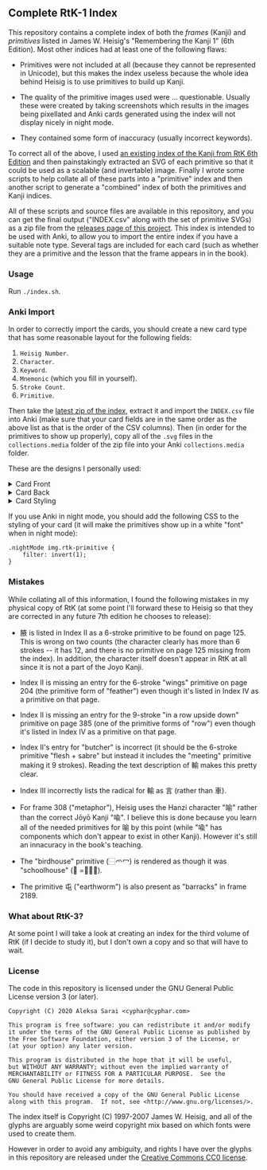 ## Complete RtK-1 Index ##

This repository contains a complete index of both the *frames* (Kanji) and
*primitives* listed in James W. Heisig's "Remembering the Kanji 1" (6th
Edition). Most other indices had at least one of the following flaws:

 * Primitives were not included at all (because they cannot be represented in
   Unicode), but this makes the index useless because the whole idea behind
   Heisig is to use primitives to build up Kanji.

 * The quality of the primitive images used were ... questionable. Usually
   these were created by taking screenshots which results in the images being
   pixellated and Anki cards generated using the index will not display nicely
   in night mode.

 * They contained some form of inaccuracy (usually incorrect keywords).

To correct all of the above, I used [an existing index of the Kanji from RtK
6th Edition][base-index] and then painstakingly extracted an SVG of each
primitive so that it could be used as a scalable (and invertable) image.
Finally I wrote some scripts to help collate all of these parts into a
"primitive" index and then another script to generate a "combined" index of
both the primitives and Kanji indices.

All of these scripts and source files are available in this repository, and you
can get the final output ("INDEX.csv" along with the set of primitive SVGs) as
a zip file from the [releases page of this project][releases]. This index is intended
to be used with Anki, to allow you to import the entire index if you have a
suitable note type. Several tags are included for each card (such as whether
they are a primitive and the lesson that the frame appears in in the book).

[base-index]: https://github.com/sdcr/heisig-kanjis
[releases]: https://github.com/cyphar/heisig-rtk-index/releases

### Usage ###

Run `./index.sh`.

### Anki Import ###

In order to correctly import the cards, you should create a new card type that
has some reasonable layout for the following fields:

 1. `Heisig Number`.
 2. `Character`.
 3. `Keyword`.
 4. `Mnemonic` (which you fill in yourself).
 5. `Stroke Count`.
 6. `Primitive`.

Then take the [latest zip of the index][releases], extract it and import the
`INDEX.csv` file into Anki (make sure that your card fields are in the same
order as the above list as that is the order of the CSV columns). Then (in
order for the primitives to show up properly), copy all of the `.svg` files in
the `collections.media` folder of the zip file into your Anki
`collections.media` folder.

These are the designs I personally used:

<details>
<summary>Card Front</summary>

```
<div class="tags">
Minimal RtK |
{{^Primitive}}
  <strong>#{{Heisig Number}}</strong>
{{/Primitive}}
{{#Primitive}}
  <em>Primitive</em>
{{/Primitive}}
</div>

<div class="word">{{Keyword}}</div>
```

</details>

<details>
<summary>Card Back</summary>

```
{{FrontSide}}

<hr id=answer>

<div class="tags">
{{#Stroke Count}}
<strong>{{Stroke Count}}</strong> Strokes
{{/Stroke Count}}
</div>

<div class="center">
<span class="mincho">{{Character}}</span>
<span class="comic">{{Character}}</span>
<br>
<span class="kyokasho">{{Character}}</span>
<span class="strokeorder">{{Character}}</span>
</div>

<div class="word">{{Keyword}}</div>

{{#Mnemonic}}
<div class="mnemonic">{{Mnemonic}}</div>
{{/Mnemonic}}
{{^Mnemonic}}
<strong><span style="color: red">You still need to fill the mnemonic field of this card!</span></strong>
{{/Mnemonic}}
```

</details>

<details>
<summary>Card Styling</summary>

```
.card {
	font-family: yumin;
	font-size: 20px;
	background-color: #FFFAF0;
	color: #2A1B0A;
	text-align: left !important;
	max-width: 650px;
	margin: 20px auto 20px auto;
	padding: 0 20px 0 20px;
}

img {
	min-width: 200px;
	min-height: 200px;
}

@font-face { font-family: yumin; src: url('_yumin.ttf'); }
@font-face { font-family: strokeorder; src: url('_strokeorder.ttf'); }
@font-face { font-family: hgrkk; src: url('_hgrkk.ttf'); }
@font-face { font-family: yugothb; src: url('_yugothb.ttc'); }

.center {
	text-align: center !important;
}

.tags {
	color:#585858;
	font-size: 16px;
}

.mincho {
	font-family: yumin;
	font-size: 125px;
}

.comic {
	font-family: yugothb;
	font-size: 125px;
}

.kyokasho {
	font-family: hgrkk;
	font-size: 125px;
}

.strokeorder {
	font-family: strokeorder;
	font-size: 125px;
}

.word {
	font-size: 27.5px;
}

.mnemonic {
	font-size: 24px;
}

.primitive {
	color: #74291c;
}

.hyper {
	color:#585858;
	text-decoration: none;
}

.hyper:hover {
	color:#000000;
	text-decoration: underline;
}
```

</details>

If you use Anki in night mode, you should add the following CSS to the styling
of your card (it will make the primitives show up in a white "font" when in
night mode):

```
.nightMode img.rtk-primitive {
	filter: invert(1);
}
```

### Mistakes ###

While collating all of this information, I found the following mistakes in my
physical copy of RtK (at some point I'll forward these to Heisig so that they
are corrected in any future 7th edition he chooses to release):

 * 腋 is listed in Index II as a 6-stroke primitive to be found on page 125.
   This is wrong on two counts (the character clearly has more than 6 strokes
   -- it has 12, and there is no primitive on page 125 missing from the index).
   In addition, the character itself doesn't appear in RtK at all since it is
   not a part of the Joyo Kanji.

 * Index II is missing an entry for the 6-stroke "wings" primitive on page 204
   (the primitive form of "feather") even though it's listed in Index IV as a
   primitive on that page.

 * Index II is missing an entry for the 9-stroke "in a row upside down"
   primitive on page 385 (one of the primitive forms of "row") even though it's
   listed in Index IV as a primitive on that page.

 * Index II's entry for "butcher" is incorrect (it should be the 6-stroke
   primitive "flesh + sabre" but instead it includes the "meeting" primitive
   making it 9 strokes). Reading the text description of 輸 makes this pretty
   clear.

 * Index III incorrectly lists the radical for 輸 as 言 (rather than 車).

 * For frame 308 ("metaphor"), Heisig uses the Hanzi character "喻" rather than
   the correct Jōyō Kanji "喩". I believe this is done because you learn all of
   the needed primitives for 喻 by this point (while "喩" has components which
   don't appear to exist in other Kanji). However it's still an innacuracy in
   the book's teaching.

 * The "birdhouse" primitive (⿱爫冖) is rendered as though it was
   "schoolhouse" (𰃮 =⿱𭕄冖).

 * The primitive 屯 ("earthworm") is also present as "barracks" in frame 2189.

### What about RtK-3? ###

At some point I will take a look at creating an index for the third volume of
RtK (if I decide to study it), but I don't own a copy and so that will have to
wait.

### License ###

The code in this repository is licensed under the GNU General Public License
version 3 (or later).

```
Copyright (C) 2020 Aleksa Sarai <cyphar@cyphar.com>

This program is free software: you can redistribute it and/or modify
it under the terms of the GNU General Public License as published by
the Free Software Foundation, either version 3 of the License, or
(at your option) any later version.

This program is distributed in the hope that it will be useful,
but WITHOUT ANY WARRANTY; without even the implied warranty of
MERCHANTABILITY or FITNESS FOR A PARTICULAR PURPOSE.  See the
GNU General Public License for more details.

You should have received a copy of the GNU General Public License
along with this program.  If not, see <http://www.gnu.org/licenses/>.
```

The index itself is Copyright (C) 1997-2007 James W. Heisig, and all of the
glyphs are arguably some weird copyright mix based on which fonts were used to
create them.

However in order to avoid any ambiguity, and rights I have over the glyphs in
this repository are released under the [Creative Commons CC0 license][cc0].

[cc0]: https://creativecommons.org/publicdomain/zero/1.0/legalcode
